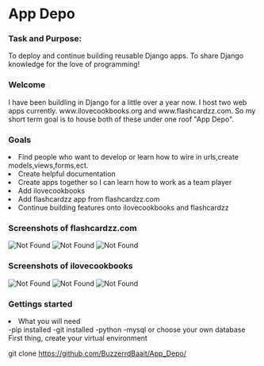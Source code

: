 <h1>App Depo</h1>

<h3>Task and Purpose:</h3><p1>To deploy and continue building reusable Django apps. To share Django knowledge for the love of programming!</p1>

<h3>Welcome</h3><p1>I have been buildling in Django for a little over a year now. I host two web apps currently. www.ilovecookbooks.org and www.flashcardzz.com. So my short term goal is to house both of these under one roof "App Depo".</p1>

<h3>Goals</h3>
<li>Find people who want to develop or learn how to wire in urls,create models,views,forms,ect.</li>
<li>Create helpful documentation</li>
<li>Create apps together so I can learn how to work as a team player</li>
<li>Add ilovecookbooks</li>
<li>Add flashcardzz app from flashcardzz.com</li>
<li>Continue building features onto ilovecookbooks and flashcardzz</li>

<h3>Screenshots of flashcardzz.com</h3>
<img src="https://github.com/BuzzerrdBaait/App_Depo/assets/108156235/2b385c91-a100-49a5-8f79-7018eda095c9" alt="Not Found">
<img src="https://github.com/BuzzerrdBaait/App_Depo/assets/108156235/217f6619-64fc-414c-ae9a-bc7cb085f697" alt="Not Found">
<img src="https://github.com/BuzzerrdBaait/App_Depo/assets/108156235/d0d1ecf0-e3ee-4815-9e11-1f0773d3482b" alt="Not Found">
<h3>Screenshots of ilovecookbooks</h3>
<img src="https://github.com/BuzzerrdBaait/App_Depo/assets/108156235/18b3a022-6c34-456f-8943-e8c13e66ca55" alt="Not Found">
<img src="https://github.com/BuzzerrdBaait/App_Depo/assets/108156235/c6473dcc-4f8a-46c7-bc79-35d7c5bda271" alt="Not Found">
<img src="https://github.com/BuzzerrdBaait/App_Depo/assets/108156235/4d807850-1383-40a7-b11b-9de3e75932bc" alt="Not Found">

<h3>Gettings started</h3>
<li>What you will need</li>
  -pip installed
  -git installed
  -python
  -mysql or choose your own database
<p1>First thing, create your virtual environment</p1>

git clone https://github.com/BuzzerrdBaait/App_Depo/











